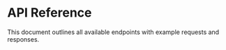 # API Reference

This document outlines all available endpoints with example requests and responses.


